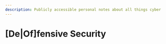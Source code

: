 ```yaml
---
description: Publicly accessible personal notes about all things cyber security.
---
```


# \[De\|Of\]fensive Security

